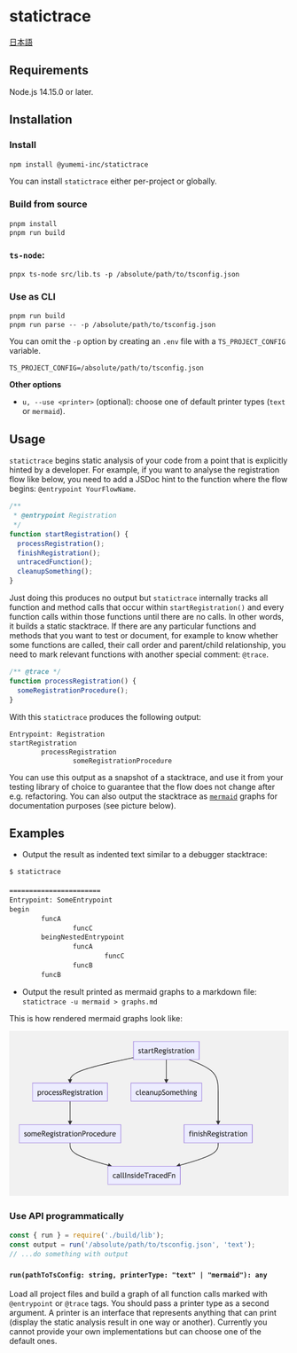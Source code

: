 # statictrace

[日本語](README.JP.md)

## Requirements

Node.js 14.15.0 or later.

## Installation

### Install

`npm install @yumemi-inc/statictrace`

You can install `statictrace` either per-project or globally.

### Build from source

```
pnpm install
pnpm run build
```

### `ts-node`:

```
pnpx ts-node src/lib.ts -p /absolute/path/to/tsconfig.json
```

### Use as CLI

```
pnpm run build
pnpm run parse -- -p /absolute/path/to/tsconfig.json
```

You can omit the `-p` option by creating an `.env` file with a `TS_PROJECT_CONFIG` variable.

```
TS_PROJECT_CONFIG=/absolute/path/to/tsconfig.json
```

**Other options**

- `u, --use <printer>` (optional): choose one of default printer types (`text` or `mermaid`).

## Usage

`statictrace` begins static analysis of your code from a point that is explicitly hinted by a developer. For example, if you want to analyse the registration flow like below, you need to add a JSDoc hint to the function where the flow begins: `@entrypoint YourFlowName`.

```ts
/**
 * @entrypoint Registration
 */
function startRegistration() {
  processRegistration();
  finishRegistration();
  untracedFunction();
  cleanupSomething();
}
```

Just doing this produces no output but `statictrace` internally tracks all function and method calls that occur within `startRegistration()` and every function calls within those functions until there are no calls. In other words, it builds a static stacktrace. If there are any particular functions and methods that you want to test or document, for example to know whether some functions are called, their call order and parent/child relationship, you need to mark relevant functions with another special comment: `@trace`.

```ts
/** @trace */
function processRegistration() {
  someRegistrationProcedure();
}
```

With this `statictrace` produces the following output:

```
Entrypoint: Registration
startRegistration
        processRegistration
                someRegistrationProcedure
```

You can use this output as a snapshot of a stacktrace, and use it from your testing library of choice to guarantee that the flow does not change after e.g. refactoring. You can also output the stacktrace as [`mermaid`](https://mermaid-js.github.io/mermaid/#/) graphs for documentation purposes (see picture below).

## Examples

- Output the result as indented text similar to a debugger stacktrace:

```sh
$ statictrace

=======================
Entrypoint: SomeEntrypoint
begin
        funcA
                funcC
        beingNestedEntrypoint
                funcA
                        funcC
                funcB
        funcB
```

- Output the result printed as mermaid graphs to a markdown file: `statictrace -u mermaid > graphs.md`

This is how rendered mermaid graphs look like:

![mermaid](./assets/mermaid.png)

### Use API programmatically

```js
const { run } = require('./build/lib');
const output = run('/absolute/path/to/tsconfig.json', 'text');
// ...do something with output
```

#### `run(pathToTsConfig: string, printerType: "text" | "mermaid"): any`

Load all project files and build a graph of all function calls marked with `@entrypoint` or `@trace` tags. You should pass a printer type as a second argument. A printer is an interface that represents anything that can print (display the static analysis result in one way or another). Currently you cannot provide your own implementations but can choose one of the default ones.

